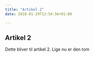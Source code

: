```yaml
---
title: "Artikel 2"
date: 2018-01-29T12:54:56+01:00

---
```

## Artikel 2
Dette bliver til artikel 2. Lige nu er den tom